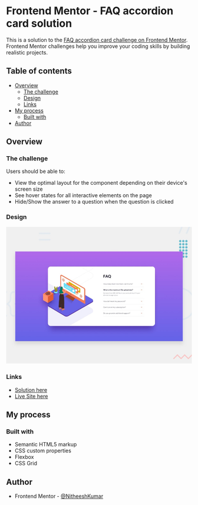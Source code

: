 # Frontend Mentor - FAQ accordion card solution

This is a solution to the [FAQ accordion card challenge on Frontend Mentor](https://www.frontendmentor.io/challenges/faq-accordion-card-XlyjD0Oam). Frontend Mentor challenges help you improve your coding skills by building realistic projects. 

## Table of contents

- [Overview](#overview)
  - [The challenge](#the-challenge)
  - [Design](#design)
  - [Links](#links)
- [My process](#my-process)
  - [Built with](#built-with)
- [Author](#author)


## Overview

### The challenge

Users should be able to:

- View the optimal layout for the component depending on their device's screen size
- See hover states for all interactive elements on the page
- Hide/Show the answer to a question when the question is clicked

### Design

![](design/desktop-preview.jpg)

### Links

- [Solution here](https://your-solution-url.com)
- [Live Site here](https://nitheeshkumar-c.github.io/faq-accordion-card/)

## My process

### Built with

- Semantic HTML5 markup
- CSS custom properties
- Flexbox
- CSS Grid

## Author

- Frontend Mentor - [@NitheeshKumar](https://www.frontendmentor.io/profile/NitheeshKumar-C)